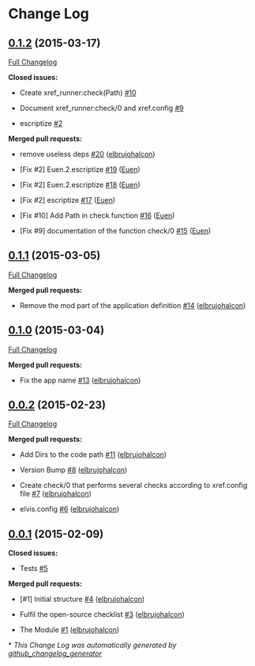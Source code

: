 # Change Log

## [0.1.2](https://github.com/inaka/xref_runner/tree/0.1.2) (2015-03-17)

[Full Changelog](https://github.com/inaka/xref_runner/compare/0.1.1...HEAD)

**Closed issues:**

- Create xref\_runner:check\(Path\) [\#10](https://github.com/inaka/xref_runner/issues/10)

- Document xref\_runner:check/0 and xref.config [\#9](https://github.com/inaka/xref_runner/issues/9)

- escriptize [\#2](https://github.com/inaka/xref_runner/issues/2)

**Merged pull requests:**

- remove useless deps [\#20](https://github.com/inaka/xref_runner/pull/20) ([elbrujohalcon](https://github.com/elbrujohalcon))

- \[Fix \#2\] Euen.2.escriptize [\#19](https://github.com/inaka/xref_runner/pull/19) ([Euen](https://github.com/Euen))

- \[Fix \#2\] Euen.2.escriptize [\#18](https://github.com/inaka/xref_runner/pull/18) ([Euen](https://github.com/Euen))

- \[Fix \#2\] escriptize [\#17](https://github.com/inaka/xref_runner/pull/17) ([Euen](https://github.com/Euen))

- \[Fix \#10\] Add Path in check function [\#16](https://github.com/inaka/xref_runner/pull/16) ([Euen](https://github.com/Euen))

- \[Fix \#9\] documentation of the function check/0 [\#15](https://github.com/inaka/xref_runner/pull/15) ([Euen](https://github.com/Euen))

## [0.1.1](https://github.com/inaka/xref_runner/tree/0.1.1) (2015-03-05)

[Full Changelog](https://github.com/inaka/xref_runner/compare/0.1.0...0.1.1)

**Merged pull requests:**

- Remove the mod part of the application definition [\#14](https://github.com/inaka/xref_runner/pull/14) ([elbrujohalcon](https://github.com/elbrujohalcon))

## [0.1.0](https://github.com/inaka/xref_runner/tree/0.1.0) (2015-03-04)

[Full Changelog](https://github.com/inaka/xref_runner/compare/0.0.2...0.1.0)

**Merged pull requests:**

- Fix the app name [\#13](https://github.com/inaka/xref_runner/pull/13) ([elbrujohalcon](https://github.com/elbrujohalcon))

## [0.0.2](https://github.com/inaka/xref_runner/tree/0.0.2) (2015-02-23)

[Full Changelog](https://github.com/inaka/xref_runner/compare/0.0.1...0.0.2)

**Merged pull requests:**

- Add Dirs to the code path [\#11](https://github.com/inaka/xref_runner/pull/11) ([elbrujohalcon](https://github.com/elbrujohalcon))

- Version Bump [\#8](https://github.com/inaka/xref_runner/pull/8) ([elbrujohalcon](https://github.com/elbrujohalcon))

- Create check/0 that performs several checks according to xref.config file [\#7](https://github.com/inaka/xref_runner/pull/7) ([elbrujohalcon](https://github.com/elbrujohalcon))

- elvis.config [\#6](https://github.com/inaka/xref_runner/pull/6) ([elbrujohalcon](https://github.com/elbrujohalcon))

## [0.0.1](https://github.com/inaka/xref_runner/tree/0.0.1) (2015-02-09)

**Closed issues:**

- Tests [\#5](https://github.com/inaka/xref_runner/issues/5)

**Merged pull requests:**

- \[\#1\] Initial structure [\#4](https://github.com/inaka/xref_runner/pull/4) ([elbrujohalcon](https://github.com/elbrujohalcon))

- Fulfil the open-source checklist [\#3](https://github.com/inaka/xref_runner/pull/3) ([elbrujohalcon](https://github.com/elbrujohalcon))

- The Module [\#1](https://github.com/inaka/xref_runner/pull/1) ([elbrujohalcon](https://github.com/elbrujohalcon))



\* *This Change Log was automatically generated by [github_changelog_generator](https://github.com/skywinder/Github-Changelog-Generator)*
